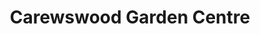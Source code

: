 ---
title: "Carewswood Garden Centre"
url: /ladysbridge/carewswood-garden-centre/
shop: garden centre
---